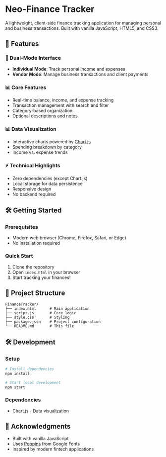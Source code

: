 # Neo-Finance Tracker

A lightweight, client-side finance tracking application for managing personal and business transactions. Built with vanilla JavaScript, HTML5, and CSS3.

## 🚀 Features

### 💼 Dual-Mode Interface
- **Individual Mode**: Track personal income and expenses
- **Vendor Mode**: Manage business transactions and client payments

### 📊 Core Features
- Real-time balance, income, and expense tracking
- Transaction management with search and filter
- Category-based organization
- Optional descriptions and notes

### 📊 Data Visualization
- Interactive charts powered by [Chart.js](https://www.chartjs.org/)
- Spending breakdown by category
- Income vs. expense trends

### ⚡ Technical Highlights
- Zero dependencies (except Chart.js)
- Local storage for data persistence
- Responsive design
- No backend required

## 🛠️ Getting Started

### Prerequisites
- Modern web browser (Chrome, Firefox, Safari, or Edge)
- No installation required

### Quick Start
1. Clone the repository
2. Open `index.html` in your browser
3. Start tracking your finances!

## 📂 Project Structure

```
FinanceTracker/
├── index.html      # Main application
├── script.js       # Core logic
├── style.css       # Styling
├── package.json    # Project configuration
└── README.md       # This file
```

## 🛠️ Development

### Setup
```bash
# Install dependencies
npm install

# Start local development
npm start
```

### Dependencies
- [Chart.js](https://www.chartjs.org/) - Data visualization


## 🙏 Acknowledgments

- Built with vanilla JavaScript
- Uses [Poppins](https://fonts.google.com/specimen/Poppins) from Google Fonts
- Inspired by modern fintech applications
